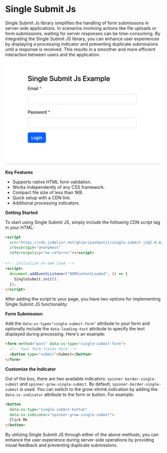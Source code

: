 # Single Submit Js

Single Submit Js library simplifies the handling of form submissions in server-side applications. In
scenarios involving actions like file uploads or form submissions, waiting for server responses can be time-consuming.
By integrating the Single Submit JS library, you can enhance user experiences by displaying a processing indicator and
preventing duplicate submissions until a response is received. This results in a smoother and more efficient interaction
between users and the application.

![Single Submit Example](marketing/single-submit.gif)

**Key Features**

- Supports native HTML form validation.
- Works independently of any CSS framework.
- Compact file size of less than 1KB.
- Quick setup with a CDN link.
- Additional processing indicators.

**Getting Started**

To start using Single Submit JS, simply include the following CDN script tag in your HTML:

```html
<script
  src="https://cdn.jsdelivr.net/gh/priyashpatil/single-submit-js@2.0.0/dist/single-submit.min.js"
  crossorigin="anonymous"
  referrerpolicy="no-referrer"></script>

<!-- Initialize on dom load -->
<script>
  document.addEventListener("DOMContentLoaded", () => {
    SingleSubmit.init();
  });
</script>
```

After adding the script to your page, you have two options for implementing Single Submit JS functionality:

**Form Submission:**

Add the `data-ss-type="single-submit-form"` attribute to your form and optionally include the `data-loading-text`
attribute to specify the text displayed during processing. Here's an example:

```html
<form method="post" data-ss-type="single-submit-form">
  <!-- Your form fields here -->
  <button type="submit">Submit</button>
</form>
```

**Customize the Indicator**

Out of the box, there are two available indicators: `spinner-border-single-submit` and `spinner-grow-single-submit`. By
default, `spinner-border-single-submit` is used. You can switch to the grow-shrink indication by adding
the `data-ss-indicator` attribute to the form or button. For example:

```html
<button
  data-ss-type="single-submit-button"
  data-ss-indicator="spinner-grow-single-submit">
  Click Me
</button>
```

By utilizing Single Submit JS through either of the above methods, you can enhance the user experience during
server-side operations by providing visual feedback and preventing duplicate submissions.
